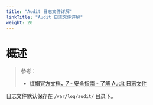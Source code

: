 ```yaml
---
title: "Audit 日志文件详解"
linkTitle: "Audit 日志文件详解"
weight: 20
---
```


# 概述

> 参考：
> 
> - [红帽官方文档，7 - 安全指南 - 了解 Audit 日志文件](https://access.redhat.com/documentation/zh-cn/red_hat_enterprise_linux/7/html/security_guide/sec-understanding_audit_log_files)

日志文件默认保存在 `/var/log/audit/` 目录下。


